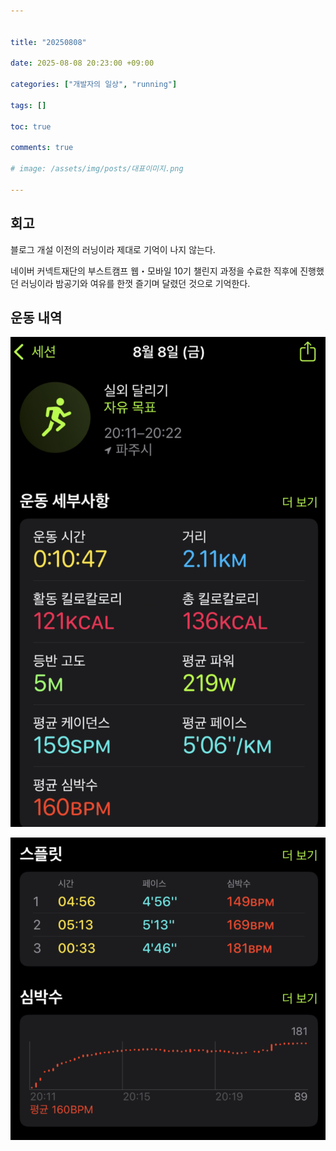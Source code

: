 ```yaml
---


title: "20250808"

date: 2025-08-08 20:23:00 +09:00

categories: ["개발자의 일상", "running"]

tags: []

toc: true

comments: true

# image: /assets/img/posts/대표이미지.png

---
```



  

## 회고
블로그 개설 이전의 러닝이라 제대로 기억이 나지 않는다.

네이버 커넥트재단의 부스트캠프 웹・모바일 10기 챌린지 과정을 수료한 직후에 진행했던 러닝이라 밤공기와 여유를 한껏 즐기며 달렸던 것으로 기억한다.

  
## 운동 내역
![](assets/img/posts/2025-08-08-20250808.png)

![](assets/img/posts/2025-08-08-20250808-1.png)

